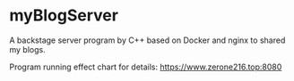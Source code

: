 # myBlogServer
A backstage server program by C++ based on Docker and nginx to shared my blogs.


Program running effect chart for details: https://www.zerone216.top:8080
